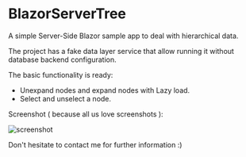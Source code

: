 # BlazorServerTree

A simple Server-Side Blazor sample app to deal with hierarchical data.

The project has a fake data layer service that allow running it without database backend configuration.

The basic functionality is ready:

* Unexpand nodes and expand nodes with Lazy load.
* Select and unselect a node.

Screenshot ( because all us love screenshots ):

![screenshot](./screenshots/screenshot_smallv2.gif)

Don't hesitate to contact me for further information :)

